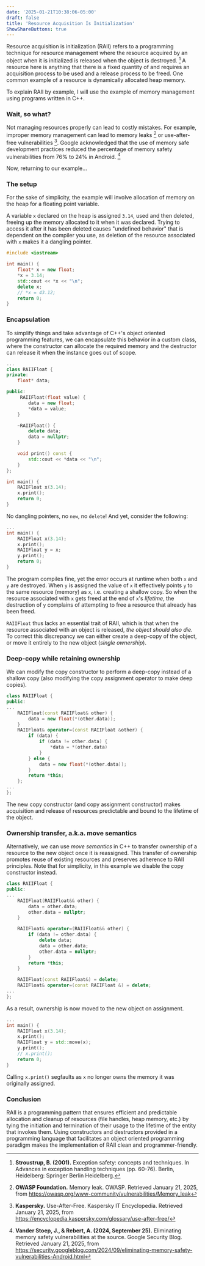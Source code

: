 ```yaml
---
date: '2025-01-21T10:38:06-05:00'
draft: false
title: 'Resource Acquisition Is Initialization'
ShowShareButtons: true
---
```


Resource acquisition is initialization (RAII) refers to a programming technique for resource management where the resource acquired by an object when it is initialized is released when the object is destroyed. [^1] A resource here is anything that there is a fixed quantity of and requires an acquisition process to be used and a release process to be freed. One common example of a resource is dynamically allocated heap memory.

To explain RAII by example, I will use the example of memory management using programs written in C++. 

### Wait, so what?

Not managing resources properly can lead to costly mistakes. For example, improper memory management can lead to memory leaks [^2] or use-after-free vulnerabilities [^3]. Google acknowledged that the use of memory safe development practices reduced the percentage of memory safety vulnerabilities from 76% to 24% in Android. [^4]

Now, returning to our example...

### The setup

For the sake of simplicity, the example will involve allocation of memory on the heap for a floating point variable.

A variable `x` declared on the heap is assigned `3.14`, used and then deleted, freeing up the memory allocated to it when it was declared. Trying to access it after it has been deleted causes "undefined behavior" that is dependent on the compiler you use, as deletion of the resource associated with `x` makes it a dangling pointer.

```cpp
#include <iostream>

int main() {
    float* x = new float;
    *x = 3.14; 
    std::cout << *x << "\n";
    delete x;
    // *x = 43.12;
    return 0;
}
```

### Encapsulation

To simplify things and take advantage of C++'s object oriented programming features, we can encapsulate this behavior in a custom class, where the constructor can allocate the required memory and the destructor can release it when the instance goes out of scope.

```cpp
...
class RAIIFloat {
private: 
    float* data;

public:
     RAIIFloat(float value) {
        data = new float;
        *data = value;
    }

    ~RAIIFloat() {
        delete data;
        data = nullptr;
    }

    void print() const {
        std::cout << *data << "\n";
    }
};

int main() {
    RAIIFloat x(3.14);
    x.print();
    return 0;
}
```

No dangling pointers, no `new`, no `delete`! And yet, consider the following:

```cpp
...
int main() {
    RAIIFloat x(3.14);
    x.print();
    RAIIFloat y = x;
    y.print();
    return 0;
}
```
The program compiles fine, yet the error occurs at runtime when both `x` and `y` are destroyed. When `y` is assigned the value of `x` it effectively points `y` to the same resource (memory) as `x`, i.e. creating a shallow copy. So when the resource associated with `x` gets freed at the end of `x`'s _lifetime_, the destruction of `y` complains of attempting to free a resource that already has been freed.

`RAIIFloat` thus lacks an essential trait of RAII, which is that when the resource associated with an object is released, _the object should also die_. To correct this discrepancy we can either create a deep-copy of the object, or move it entirely to the new object (_single ownership_).

### Deep-copy while retaining ownership

We can modify the copy constructor to perform a deep-copy instead of a shallow copy (also modifying the copy assignment operator to make deep copies).

```cpp
class RAIIFloat {
public:
...
    RAIIFloat(const RAIIFloat& other) {
        data = new float(*(other.data));
    }
    RAIIFloat& operator=(const RAIIFloat &other) {
        if (data) {
            if (data != other.data) {
                *data = *(other.data)
            }
        } else {
            data = new float(*(other.data));
        }
        return *this;
    };
...
};
```

The new copy constructor (and copy assignment constructor) makes acquisition and release of resources predictable and bound to the lifetime of the object.

### Ownership transfer, a.k.a. move semantics

Alternatively, we can use _move semantics_ in C++ to transfer ownership of a resource to the new object once it is reassigned. This transfer of ownership promotes reuse of existing resources and preserves adherence to RAII principles. Note that for simplicity, in this example we disable the copy constructor instead.

```cpp
class RAIIFloat {
public:
...
    RAIIFloat(RAIIFloat&& other) {
        data = other.data;
        other.data = nullptr;
    }

    RAIIFloat& operator=(RAIIFloat&& other) {
        if (data != other.data) {
            delete data;
            data = other.data;
            other.data = nullptr;
        }
        return *this;
    }

    RAIIFloat(const RAIIFloat&) = delete;
    RAIIFloat& operator=(const RAIIFloat &) = delete;
...
};
```
As a result, ownership is now moved to the new object on assignment.

```cpp
...
int main() {
    RAIIFloat x(3.14);
    x.print();
    RAIIFloat y = std::move(x);
    y.print();
    // x.print();
    return 0;
}
```

Calling `x.print()` segfaults as `x` no longer owns the memory it was originally assigned.

### Conclusion

RAII is a programming pattern that ensures efficient and predictable allocation and cleanup of resources (file handles, heap memory, etc.) by tying the initiation and termination of their usage to the lifetime of the entity that invokes them. Using constructors and destructors provided in a programming language that facilitates an object oriented programming paradigm makes the implementation of RAII clean and programmer-friendly.

[^1]: **Stroustrup, B. (2001).** Exception safety: concepts and techniques. In Advances in exception handling techniques (pp. 60-76). Berlin, Heidelberg: Springer Berlin Heidelberg.
[^2]: **OWASP Foundation.** Memory leak. OWASP. Retrieved January 21, 2025, from https://owasp.org/www-community/vulnerabilities/Memory_leak
[^3]: **Kaspersky.** Use-After-Free. Kaspersky IT Encyclopedia. Retrieved January 21, 2025, from https://encyclopedia.kaspersky.com/glossary/use-after-free/
[^4]: **Vander Stoep, J., & Rebert, A. (2024, September 25).** Eliminating memory safety vulnerabilities at the source. Google Security Blog. Retrieved January 21, 2025, from https://security.googleblog.com/2024/09/eliminating-memory-safety-vulnerabilities-Android.html
